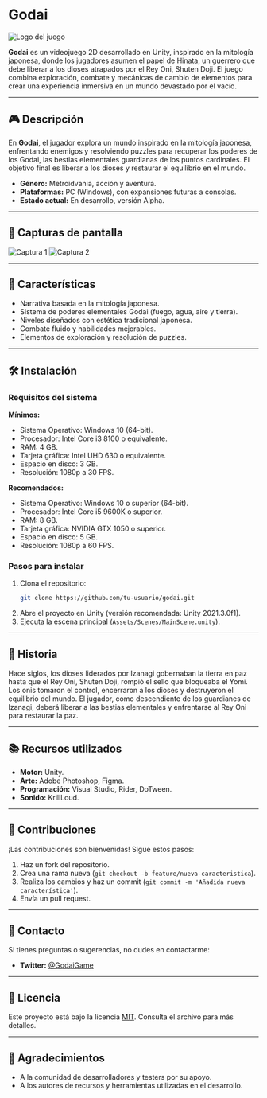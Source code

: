 # Godai

![Logo del juego](ruta/a/tu/logo.png)

**Godai** es un videojuego 2D desarrollado en Unity, inspirado en la mitología japonesa, donde los jugadores asumen el papel de Hinata, un guerrero que debe liberar a los dioses atrapados por el Rey Oni, Shuten Doji. El juego combina exploración, combate y mecánicas de cambio de elementos para crear una experiencia inmersiva en un mundo devastado por el vacío.

---

## 🎮 Descripción

En **Godai**, el jugador explora un mundo inspirado en la mitología japonesa, enfrentando enemigos y resolviendo puzzles para recuperar los poderes de los Godai, las bestias elementales guardianas de los puntos cardinales. El objetivo final es liberar a los dioses y restaurar el equilibrio en el mundo.

- **Género:** Metroidvania, acción y aventura.
- **Plataformas:** PC (Windows), con expansiones futuras a consolas.
- **Estado actual:** En desarrollo, versión Alpha.

---

## 📸 Capturas de pantalla

![Captura 1](ruta/a/captura1.png)
![Captura 2](ruta/a/captura2.png)

---

## 🚀 Características

- Narrativa basada en la mitología japonesa.
- Sistema de poderes elementales Godai (fuego, agua, aire y tierra).
- Niveles diseñados con estética tradicional japonesa.
- Combate fluido y habilidades mejorables.
- Elementos de exploración y resolución de puzzles.

---

## 🛠️ Instalación

### Requisitos del sistema

**Mínimos:**
- Sistema Operativo: Windows 10 (64-bit).
- Procesador: Intel Core i3 8100 o equivalente.
- RAM: 4 GB.
- Tarjeta gráfica: Intel UHD 630 o equivalente.
- Espacio en disco: 3 GB.
- Resolución: 1080p a 30 FPS.

**Recomendados:**
- Sistema Operativo: Windows 10 o superior (64-bit).
- Procesador: Intel Core i5 9600K o superior.
- RAM: 8 GB.
- Tarjeta gráfica: NVIDIA GTX 1050 o superior.
- Espacio en disco: 5 GB.
- Resolución: 1080p a 60 FPS.

### Pasos para instalar

1. Clona el repositorio:
   ```bash
   git clone https://github.com/tu-usuario/godai.git
   ```
2. Abre el proyecto en Unity (versión recomendada: Unity 2021.3.0f1).
3. Ejecuta la escena principal (`Assets/Scenes/MainScene.unity`).

---


## 🌟 Historia

Hace siglos, los dioses liderados por Izanagi gobernaban la tierra en paz hasta que el Rey Oni, Shuten Doji, rompió el sello que bloqueaba el Yomi. Los onis tomaron el control, encerraron a los dioses y destruyeron el equilibrio del mundo. El jugador, como descendiente de los guardianes de Izanagi, deberá liberar a las bestias elementales y enfrentarse al Rey Oni para restaurar la paz.

---

## 📚 Recursos utilizados

- **Motor:** Unity.
- **Arte:** Adobe Photoshop, Figma.
- **Programación:** Visual Studio, Rider, DoTween.
- **Sonido:** KrillLoud.

---

## 🤝 Contribuciones

¡Las contribuciones son bienvenidas! Sigue estos pasos:

1. Haz un fork del repositorio.
2. Crea una rama nueva (`git checkout -b feature/nueva-caracteristica`).
3. Realiza los cambios y haz un commit (`git commit -m 'Añadida nueva característica'`).
4. Envía un pull request.

---

## 📧 Contacto

Si tienes preguntas o sugerencias, no dudes en contactarme:

- **Twitter:** [@GodaiGame](https://twitter.com/GodaiGame)

---

## 📜 Licencia

Este proyecto está bajo la licencia [MIT](./LICENSE). Consulta el archivo para más detalles.

---

## 🌟 Agradecimientos

- A la comunidad de desarrolladores y testers por su apoyo.
- A los autores de recursos y herramientas utilizadas en el desarrollo.
